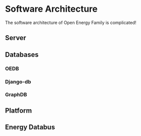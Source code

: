 # Software Architecture

The software architecture of Open Energy Family is complicated!

## Server

## Databases

### OEDB

### Django-db

### GraphDB


## Platform


## Energy Databus


